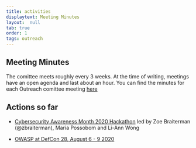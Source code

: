 ```yaml
---
title: activities
displaytext: Meeting Minutes
layout:  null
tab: true
order: 1
tags: outreach
---
```


## Meeting Minutes

 The comittee meets roughly every 3 weeks. At the time of writing, meetings have an open agenda and last about an hour.
 You can find the minutes for each Outreach comittee meeting [here](meeting_minutes)

## Actions so far
* [Cybersecurity Awareness Month 2020 Hackathon](https://www.meetup.com/womeninappsec/events/273377970) led by Zoe Braiterman (@zbraiterman), Maria Possobom and Li-Ann Wong

* [OWASP at DefCon 28, August 6 - 9 2020](https://owasp.org/www-staff/projects/202008-Defcon-28.html)
